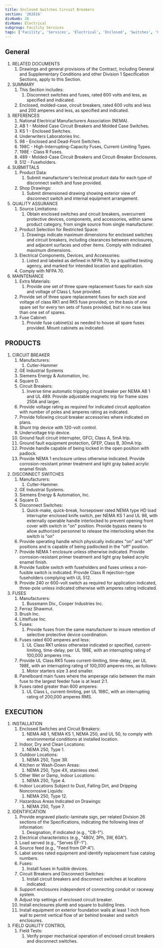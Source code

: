 ```yaml
---
title: Enclosed Switches Circuit Breakers
section: '262816'
divNumb: 26
divName: Electrical
subgroup: Facility Services
tags: ['Facility', 'Services', 'Electrical', 'Enclosed', 'Switches', 'Circuit', 'Breakers']
---
```



## General

1. RELATED DOCUMENTS
   1. Drawings and general provisions of the Contract, including General and Supplementary Conditions and other Division 1 Specification Sections, apply to this Section.
1. SUMMARY
   1. This Section includes:
      1. Disconnect switches and fuses, rated 600 volts and less, as specified and indicated.
   1. Enclosed, molded-case, circuit breakers, rated 600 volts and less and 200 amperes and less, as specified and indicated.
1. REFERENCES
   1. National Electrical Manufacturers Association (NEMA).
   1. AB 1 - Molded Case Circuit Breakers and Molded Case Switches.
   1. KS 1 - Enclosed Switches.
   1. Underwriters Laboratories Inc.
   1. 98 - Enclosed and Dead-Front Switches.
   1. 198C - High-Interrupting-Capacity Fuses, Current-Limiting Types.
   1. 198E - Class R Fuses.
   1. 489 - Molded-Case Circuit Breakers and Circuit-Breaker Enclosures.
   1. 512 - Fuseholders.
1. SUBMITTALS
   1. Product Data:
      1. Submit manufacturer's technical product data for each type of disconnect switch and fuse provided.
   1. Shop Drawings:
      1. Submit dimensioned drawing showing exterior view of disconnect switch and internal equipment arrangement.
1. QUALITY ASSURANCE
   1. Source Limitations:
      1. Obtain enclosed switches and circuit breakers, overcurrent protective devices, components, and accessories, within same product category, from single source from single manufacturer.
   1. Product Selection for Restricted Space:
      1. Drawings indicate maximum dimensions for enclosed switches and circuit breakers, including clearances between enclosures, and adjacent surfaces and other items. Comply with indicated maximum dimensions.
   1. Electrical Components, Devices, and Accessories:
      1. Listed and labeled as defined in NFPA 70, by a qualified testing agency, and marked for intended location and application.
   1. Comply with NFPA 70.
1. MAINTENANCE
   1. Extra Materials:
      1. Provide one set of three spare replacement fuses for each size and voltage of Class L fuse provided.
   1. Provide set of three spare replacement fuses for each size and voltage of class RK1 and RK5 fuse provided, on the basis of one spare set for every ten sets of fuses provided, but in no case less than one set of spares.
   1. Fuse Cabinet:
      1. Provide fuse cabinet(s) as needed to house all spare fuses provided. Mount cabinets as indicated.

## PRODUCTS

1. CIRCUIT BREAKER
   1. Manufacturers:
      1. Cutler-Hammer
   1. GE Industrial Systems
   1. Siemens Energy & Automation, Inc. 
   1. Square D.
   1. Circuit Breakers:
      1. Inverse time automatic tripping circuit breaker per NEMA AB 1 and UL 489. Provide adjustable magnetic trip for frame sizes 250A and larger.
   1. Provide voltage rating as required for indicated circuit application with number of poles and amperes rating as indicated.
   1. Provide following circuit breaker accessories where indicated on plans.
   1. Shunt trip device with 120-volt control.
   1. Undervoltage trip device.
   1. Ground fault circuit interrupter, GFCI, Class A, 5mA trip. 
   1. Ground fault equipment protection, GFEP, Class B, 30mA trip.
   1. Provide handle capable of being locked in the open position with padlock.
   1. Provide NEMA 1 enclosure unless otherwise indicated. Provide corrosion-resistant primer treatment and light gray baked acrylic enamel finish.
1. DISCONNECT SWITCHES
   1. Manufacturers:
      1. Cutler-Hammer.
   1. GE Industrial Systems.
   1. Siemens Energy & Automation, Inc. 
   1. Square D.
   1. Disconnect Switches:
      1. Quick-make, quick-break, horsepower rated NEMA type HD load interrupter enclosed knife switch, per NEMA KS 1 and UL 98, with externally operable handle interlocked to prevent opening front cover with switch in "on" position. Provide bypass means to allow authorized personnel to release the interlocking when the switch is "on"
   1. Provide operating handle which physically indicates "on" and "off" positions and is capable of being padlocked in the "off" position. 
   1. Provide NEMA 1 enclosure unless otherwise indicated. Provide corrosion-resistant primer treatment and light gray baked acrylic enamel finish. 
   1. Provide fusible switch with fuseholders and fuses unless a non-fusible switch is indicated. Provide Class R rejection-type fuseholders complying with UL 512. 
   1. Provide 240 or 600-volt switch as required for application indicated, three-pole unless indicated otherwise with amperes rating indicated. 
1. FUSES
   1. Manufacturers:
      1. Bussmann Div., Cooper Industries Inc. 
   1. Ferraz Shawmut.
   1. Brush Inc.
   1. Littelfuse Inc.
   1. Fuses:
      1. Provide fuses from the same manufacturer to insure retention of selective protective device coordination. 
   1. Fuses rated 600 amperes and less:
      1. UL Class RK1 unless otherwise indicated or specified, current-limiting, time-delay, per UL 198E, with an interrupting rating of 100,000 amperes rms. 
   1. Provide UL Class RK5 fuses current-limiting, time-delay, per UL 198E, with an interrupting rating of 100,000 amperes rms, as follows:
      1. Motor starters size 3 and smaller.
   1. Panelboard main fuses where the amperage ratio between the main fuse to the largest feeder fuse is at least 2:1.
   1. Fuses rated greater than 600 amperes:
      1. UL Class L, current-limiting, per UL 198C, with an interrupting rating of 200,000 amperes RMS.

## EXECUTION

1. INSTALLATION
   1. Enclosed Switches and Circuit Breakers:
      1. NEMA AB 1, NEMA KS 1, NEMA 250, and UL 50, to comply with environmental conditions at installed location.
   1. Indoor, Dry and Clean Locations:
      1. NEMA 250, Type 1.
   1. Outdoor Locations:
      1. NEMA 250, Type 3R.
   1. Kitchen or Wash-Down Areas:
      1. NEMA 250, Type 4X, stainless steel.
   1. Other Wet or Damp, Indoor Locations:
      1. NEMA 250, Type 4.
   1. Indoor Locations Subject to Dust, Falling Dirt, and Dripping Noncorrosive Liquids:
      1. NEMA 250, Type 12.
   1. Hazardous Areas Indicated on Drawings:
      1. NEMA 250, Type 7.
1. IDENTIFICATION
   1. Provide engraved plastic-laminate sign, per related Division 26 sections of the Specifications, indicating the following lines of information:
      1. Designation, if indicated (e.g., "CB-1"). 
   1. Electrical characteristics (e.g., "480V, 3Ph, 3W, 60A"). 
   1. Load served (e.g., "Serves EF-1"). 
   1. Source feed (e.g., "Feed from DP-A").
   1. Label series rated equipment and identify replacement fuse catalog numbers.
   1. Fuses:
      1. Install fuses in fusible devices. 
   1. Circuit Breakers and Disconnect Switches:
      1. Install circuit breakers and disconnect switches at locations indicated. 
   1. Support enclosures independent of connecting conduit or raceway system. 
   1. Adjust trip settings of enclosed circuit breaker. 
   1. Install enclosures plumb and square to building lines. 
   1. Install equipment on exterior foundation walls at least 1 inch from wall to permit vertical flow of air behind breaker and switch enclosures. 
1. FIELD QUALITY CONTROL
   1. Field Tests:
      1. Verify proper mechanical operation of enclosed circuit breakers and disconnect switches.

